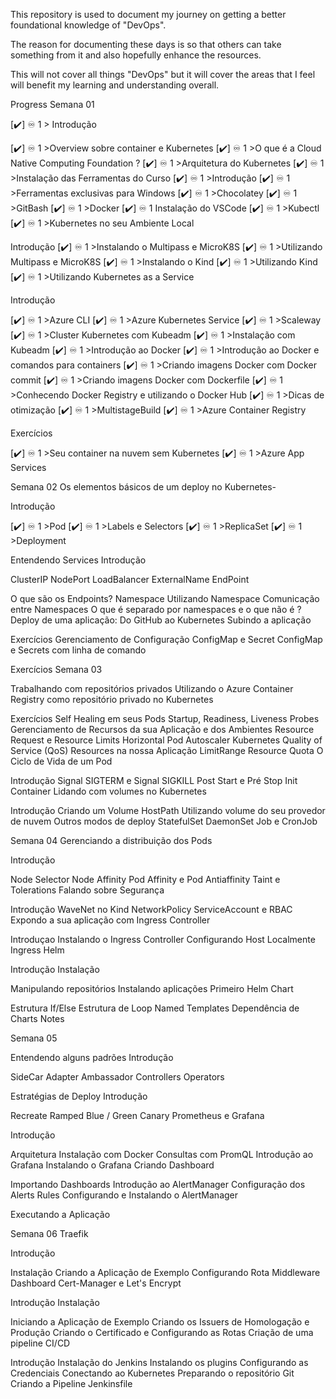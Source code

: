 This repository is used to document my journey on getting a better foundational knowledge of "DevOps".

The reason for documenting these days is so that others can take something from it and also hopefully enhance the resources.

This will not cover all things "DevOps" but it will cover the areas that I feel will benefit my learning and understanding overall.

Progress
Semana 01 

[✔️] ♾️ 1 > Introdução 

[✔️] ♾️ 1 >Overview sobre container e Kubernetes 
[✔️] ♾️ 1 >O que é a Cloud Native Computing Foundation ? 
[✔️] ♾️ 1 >Arquitetura do Kubernetes 
[✔️] ♾️ 1 >Instalação das Ferramentas do Curso 
[✔️] ♾️ 1 >Introdução 
[✔️] ♾️ 1 >Ferramentas exclusivas para Windows 
[✔️] ♾️ 1 >Chocolatey 
[✔️] ♾️ 1 >GitBash 
[✔️] ♾️ 1 >Docker 
[✔️] ♾️ 1 Instalação do VSCode 
[✔️] ♾️ 1 >Kubectl 
[✔️] ♾️ 1 >Kubernetes no seu Ambiente Local 

Introdução 
[✔️] ♾️ 1 >Instalando o Multipass e MicroK8S 
[✔️] ♾️ 1 >Utilizando Multipass e MicroK8S 
[✔️] ♾️ 1 >Instalando o Kind 
[✔️] ♾️ 1 >Utilizando Kind 
[✔️] ♾️ 1 >Utilizando Kubernetes as a Service 

Introdução 

[✔️] ♾️ 1 >Azure CLI 
[✔️] ♾️ 1 >Azure Kubernetes Service 
[✔️] ♾️ 1 >Scaleway 
[✔️] ♾️ 1 >Cluster Kubernetes com Kubeadm 
[✔️] ♾️ 1 >Instalação com Kubeadm 
[✔️] ♾️ 1 >Introdução ao Docker 
[✔️] ♾️ 1 >Introdução ao Docker e comandos para containers 
[✔️] ♾️ 1 >Criando imagens Docker com Docker commit 
[✔️] ♾️ 1 >Criando imagens Docker com Dockerfile 
[✔️] ♾️ 1 >Conhecendo Docker Registry e utilizando o Docker Hub 
[✔️] ♾️ 1 >Dicas de otimização 
[✔️] ♾️ 1 >MultistageBuild 
[✔️] ♾️ 1 >Azure Container Registry 

Exercícios 

[✔️] ♾️ 1 >Seu container na nuvem sem Kubernetes 
[✔️] ♾️ 1 >Azure App Services 

Semana 02 
Os elementos básicos de um deploy no Kubernetes- 

Introdução 

[✔️] ♾️ 1 >Pod 
[✔️] ♾️ 1 >Labels e Selectors 
[✔️] ♾️ 1 >ReplicaSet 
[✔️] ♾️ 1 >Deployment 

Entendendo Services 
Introdução 

ClusterIP 
NodePort 
LoadBalancer 
ExternalName 
EndPoint 

O que são os Endpoints? 
Namespace 
Utilizando Namespace 
Comunicação entre Namespaces 
O que é separado por namespaces e o que não é ? 
Deploy de uma aplicação: Do GitHub ao Kubernetes 
Subindo a aplicação 

Exercícios 
Gerenciamento de Configuração 
ConfigMap e Secret 
ConfigMap e Secrets com linha de comando 

Exercícios 
Semana 03 

Trabalhando com repositórios privados 
Utilizando o Azure Container Registry como repositório privado no Kubernetes 

Exercícios 
Self Healing em seus Pods 
Startup, Readiness, Liveness Probes 
Gerenciamento de Recursos da sua Aplicação e dos Ambientes 
Resource Request e Resource Limits 
Horizontal Pod Autoscaler 
Kubernetes Quality of Service (QoS) 
Resources na nossa Aplicação 
LimitRange 
Resource Quota 
O Ciclo de Vida de um Pod 

Introdução 
Signal SIGTERM e Signal SIGKILL 
Post Start e Pré Stop 
Init Container 
Lidando com volumes no Kubernetes 

Introdução 
Criando um Volume HostPath 
Utilizando volume do seu provedor de nuvem 
Outros modos de deploy 
StatefulSet 
DaemonSet 
Job e CronJob 

Semana 04 
Gerenciando a distribuição dos Pods 

Introdução 

Node Selector 
Node Affinity 
Pod Affinity e Pod Antiaffinity 
Taint e Tolerations 
Falando sobre Segurança 

Introdução 
WaveNet no Kind 
NetworkPolicy 
ServiceAccount e RBAC 
Expondo a sua aplicação com Ingress Controller 

Introduçao 
Instalando o Ingress Controller 
Configurando Host Localmente 
Ingress 
Helm 

Introdução 
Instalação 

Manipulando repositórios 
Instalando aplicações 
Primeiro Helm Chart 

Estrutura If/Else 
Estrutura de Loop 
Named Templates 
Dependência de Charts 
Notes 

Semana 05 

Entendendo alguns padrões 
Introdução 

SideCar 
Adapter 
Ambassador 
Controllers 
Operators 

Estratégias de Deploy 
Introdução 

Recreate 
Ramped 
Blue / Green 
Canary 
Prometheus e Grafana 

Introdução 

Arquitetura 
Instalação com Docker 
Consultas com PromQL 
Introdução ao Grafana 
Instalando o Grafana 
Criando Dashboard 

Importando Dashboards 
Introdução ao AlertManager 
Configuração dos Alerts Rules 
Configurando e Instalando o AlertManager 

Executando a Aplicação 

Semana 06 
Traefik 

Introdução 

Instalação 
Criando a Aplicação de Exemplo 
Configurando Rota 
Middleware 
Dashboard 
Cert-Manager e Let's Encrypt 

Introdução 
Instalação 

Iniciando a Aplicação de Exemplo 
Criando os Issuers de Homologação e Produção 
Criando o Certificado e Configurando as Rotas 
Criação de uma pipeline CI/CD 

Introdução 
Instalação do Jenkins 
Instalando os plugins 
Configurando as Credenciais 
Conectando ao Kubernetes 
Preparando o repositório Git 
Criando a Pipeline 
Jenkinsfile 

 
<!---
wiseticonsulting/wiseticonsulting is a ✨ special ✨ repository because its `README.md` (this file) appears on your GitHub profile.
You can click the Preview link to take a look at your changes. 
--->
